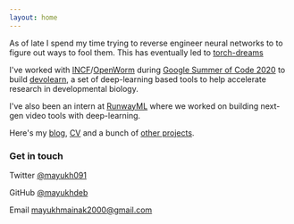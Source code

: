 ```yaml
---
layout: home
---
```


As of late I spend my time trying to reverse engineer neural networks to to figure out ways to fool them. This has eventually led to [torch-dreams](https://github.com/Mayukhdeb/torch-dreams)

I've worked with  [INCF](https://incf.org/)/[OpenWorm](http://openworm.org/) during [Google Summer of Code 2020](https://summerofcode.withgoogle.com/archive/2020/projects/5694589333143552/) to build [devolearn](https://github.com/DevoLearn/devolearn), a set of deep-learning based tools to help accelerate research in developmental biology.

I've also been an intern at [RunwayML](https://runwayml.com/) where we worked on building next-gen video tools with deep-learning. 

Here's my [blog](https://mayukhdeb.github.io/blog/), [CV](https://mayukhdeb.github.io/cv.pdf) and a bunch of [other projects](/projects).

### Get in touch
Twitter [@mayukh091](https://twitter.com/mayukh091)

GitHub [@mayukhdeb](https://github.com/mayukhdeb)

Email [mayukhmainak2000@gmail.com](mailto:mayukhmainak2000@gmail.com)


